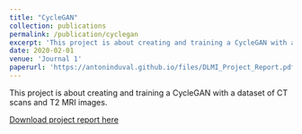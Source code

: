```yaml
---
title: "CycleGAN"
collection: publications
permalink: /publication/cyclegan
excerpt: 'This project is about creating and training a CycleGAN with a dataset of CT scans and T2 MRI images.'
date: 2020-02-01
venue: 'Journal 1'
paperurl: 'https://antoninduval.github.io/files/DLMI_Project_Report.pdf'
---
```

This project is about creating and training a CycleGAN with a dataset of CT scans and T2 MRI images.

[Download project report here](https://antoninduval.github.io/files/DLMI_Project_Report.pdf)
